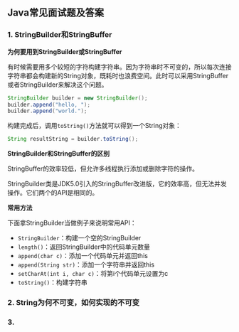 ## Java常见面试题及答案

### 1. StringBuilder和StringBuffer

**为何要用到StringBuilder或StringBuffer**

有时候需要用多个较短的字符构建字符串。因为字符串时不可变的，所以每次连接字符串都会构建新的String对象，既耗时也浪费空间。此时可以采用StringBuffer或者StringBuilder来解决这个问题。

```java
StringBuilder builder = new StringBuilder();
builder.append("hello, ");
builder.append("world.");
```

构建完成后，调用`toString()`方法就可以得到一个String对象：

```java
String resultString = builder.toString();
```

**StringBuilder和StringBuffer的区别**

StringBuffer的效率较低，但允许多线程执行添加或删除字符的操作。

StringBuilder类是JDK5.0引入的StringBuffer改进版，它的效率高，但无法并发操作。它们两个的API是相同的。

**常用方法**

下面拿StringBuilder当做例子来说明常用API：

- `StringBuilder`：构建一个空的StringBuilder
- `length()`：返回StringBuilder中的代码单元数量
- `append(char c)`：添加一个代码单元并返回this
- `append(String str)`：添加一个字符串并返回this
- `setCharAt(int i, char c)`：将第i个代码单元设置为c
- `toString()`：构建字符串

### 2. String为何不可变，如何实现的不可变

### 3.

